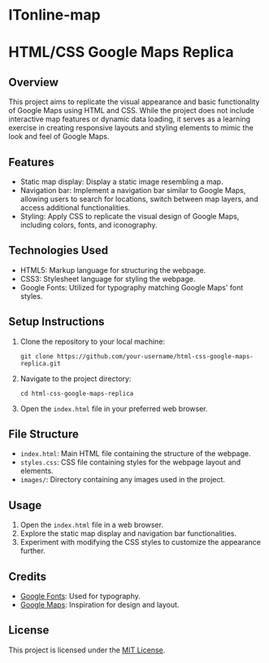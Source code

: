 # ITonline-map

# HTML/CSS Google Maps Replica

## Overview
This project aims to replicate the visual appearance and basic functionality of Google Maps using HTML and CSS. While the project does not include interactive map features or dynamic data loading, it serves as a learning exercise in creating responsive layouts and styling elements to mimic the look and feel of Google Maps.

## Features
- Static map display: Display a static image resembling a map.
- Navigation bar: Implement a navigation bar similar to Google Maps, allowing users to search for locations, switch between map layers, and access additional functionalities.
- Styling: Apply CSS to replicate the visual design of Google Maps, including colors, fonts, and iconography.

## Technologies Used
- HTML5: Markup language for structuring the webpage.
- CSS3: Stylesheet language for styling the webpage.
- Google Fonts: Utilized for typography matching Google Maps' font styles.

## Setup Instructions
1. Clone the repository to your local machine:
    ```
    git clone https://github.com/your-username/html-css-google-maps-replica.git
    ```
2. Navigate to the project directory:
    ```
    cd html-css-google-maps-replica
    ```
3. Open the `index.html` file in your preferred web browser.

## File Structure
- `index.html`: Main HTML file containing the structure of the webpage.
- `styles.css`: CSS file containing styles for the webpage layout and elements.
- `images/`: Directory containing any images used in the project.

## Usage
1. Open the `index.html` file in a web browser.
2. Explore the static map display and navigation bar functionalities.
3. Experiment with modifying the CSS styles to customize the appearance further.

## Credits
- [Google Fonts](https://fonts.google.com/): Used for typography.
- [Google Maps](https://www.google.com/maps): Inspiration for design and layout.

## License
This project is licensed under the [MIT License](LICENSE).

